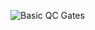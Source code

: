 ![Basic QC Gates](https://user-images.githubusercontent.com/68530454/109520992-2798d800-7af0-11eb-8760-cffaa4df2ce2.jpg)
